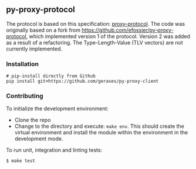 py-proxy-protocol
-----------------

The protocol is based on this specification: [proxy-protocol](https://www.haproxy.org/download/1.8/doc/proxy-protocol.txt). The code was originally based on a fork from https://github.com/efossier/py-proxy-protocol, which implemented version 1 of the protocol. Version 2 was added as a result of a refactoring. The Type-Length-Value (TLV vectors) are not currently implemented.

### Installation

```
# pip-install directly from Github
pip install git+https://github.com/gerases/py-proxy-client
```

### Contributing

To initialize the development environment:

* Clone the repo
* Change to the directory and execute: `make env`. This should create the virtual
  environment and install the module within the environment in the development
  mode.

To run unit, integration and linting tests:
```
$ make test
```
